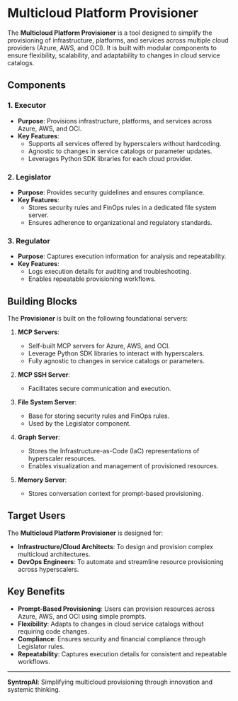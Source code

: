 # Multicloud Platform Provisioner

The **Multicloud Platform Provisioner** is a tool designed to simplify the provisioning of infrastructure, platforms, and services across multiple cloud providers (Azure, AWS, and OCI). It is built with modular components to ensure flexibility, scalability, and adaptability to changes in cloud service catalogs.

## Components

### 1. Executor
- **Purpose**: Provisions infrastructure, platforms, and services across Azure, AWS, and OCI.
- **Key Features**:
  - Supports all services offered by hyperscalers without hardcoding.
  - Agnostic to changes in service catalogs or parameter updates.
  - Leverages Python SDK libraries for each cloud provider.

### 2. Legislator
- **Purpose**: Provides security guidelines and ensures compliance.
- **Key Features**:
  - Stores security rules and FinOps rules in a dedicated file system server.
  - Ensures adherence to organizational and regulatory standards.

### 3. Regulator
- **Purpose**: Captures execution information for analysis and repeatability.
- **Key Features**:
  - Logs execution details for auditing and troubleshooting.
  - Enables repeatable provisioning workflows.

## Building Blocks

The **Provisioner** is built on the following foundational servers:

1. **MCP Servers**:
   - Self-built MCP servers for Azure, AWS, and OCI.
   - Leverage Python SDK libraries to interact with hyperscalers.
   - Fully agnostic to changes in service catalogs or parameters.

2. **MCP SSH Server**:
   - Facilitates secure communication and execution.

3. **File System Server**:
   - Base for storing security rules and FinOps rules.
   - Used by the Legislator component.

4. **Graph Server**:
   - Stores the Infrastructure-as-Code (IaC) representations of hyperscaler resources.
   - Enables visualization and management of provisioned resources.

5. **Memory Server**:
   - Stores conversation context for prompt-based provisioning.

## Target Users

The **Multicloud Platform Provisioner** is designed for:
- **Infrastructure/Cloud Architects**: To design and provision complex multicloud architectures.
- **DevOps Engineers**: To automate and streamline resource provisioning across hyperscalers.

## Key Benefits

- **Prompt-Based Provisioning**: Users can provision resources across Azure, AWS, and OCI using simple prompts.
- **Flexibility**: Adapts to changes in cloud service catalogs without requiring code changes.
- **Compliance**: Ensures security and financial compliance through Legislator rules.
- **Repeatability**: Captures execution details for consistent and repeatable workflows.

---
**SyntropAI**: Simplifying multicloud provisioning through innovation and systemic thinking.
